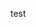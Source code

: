 <!DOCTYPE html>
<html>
  <head>
    <script async src="https://pagead2.googlesyndication.com/pagead/js/adsbygoogle.js?client=ca-pub-4362358068883926"
     crossorigin="anonymous"></script>
  </head>
  <body>
    <p>test</p>
  </body>
</html>
